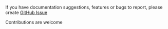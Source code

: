If you have documentation suggestions, features or bugs to report, please create [GitHub Issue](https://github.com/testingisdocumenting/znai/issues)

Contributions are welcome
